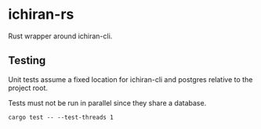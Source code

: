 # ichiran-rs
Rust wrapper around ichiran-cli.

## Testing
Unit tests assume a fixed location for ichiran-cli and postgres relative to the
project root. 

Tests must not be run in parallel since they share a database.
```
cargo test -- --test-threads 1
```